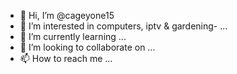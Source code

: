- 👋 Hi, I’m @cageyone15
- 👀 I’m interested in computers, iptv & gardening- ...
- 🌱 I’m currently learning ...
- 💞️ I’m looking to collaborate on ...
- 📫 How to reach me ...

<!---
cageyone15/cageyone15 is a ✨ special ✨ repository because its `README.md` (this file) appears on your GitHub profile.
You can click the Preview link to take a look at your changes.
--->
